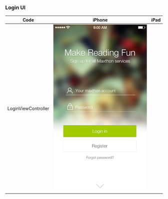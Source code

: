 ### Login UI

|  Code       | iPhone   |  iPad  |
| ------        | ------      | ------  |
| LoginViewController        |   ![](../Assert/Login_iPhone.jpg)     |        |
